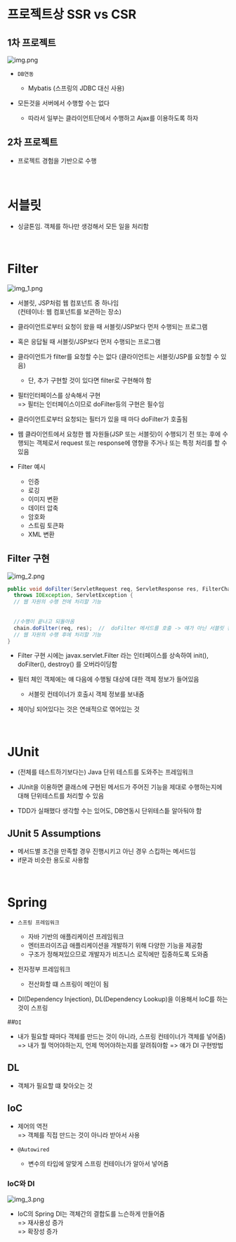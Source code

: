 # 프로젝트상 SSR vs CSR

## 1차 프로젝트

![img.png](img.png)

- `DB연동`
  - Mybatis (스프링의 JDBC 대신 사용)

- 모든것을 서버에서 수행할 수는 없다
  - 따라서 일부는 클라이언트단에서 수행하고 Ajax를 이용하도록 하자


## 2차 프로젝트

- 프로젝트 경험을 기반으로 수행

<br>


# 서블릿

- 싱글톤임. 객체를 하나만 생겅해서 모든 일을 처리함

<br>

# Filter

![img_1.png](img_1.png)

- 서블릿, JSP처럼 웹 컴포넌트 중 하나임
  <BR> (컨테이너: 웹 컴포넌트를 보관하는 장소)

- 클라이언트로부터 요청이 왔을 때 서블릿/JSP보다 먼저 수행되는 프로그램
- 혹은 응답될 때 서블릿/JSP보다 먼저 수행되는 프로그램

- 클라이언트가 filter를 요청할 수는 없다 (클라이언트는 서블릿/JSP를 요청할 수 있음)
  - 단, 추가 구현할 것이 있다면 filter로 구현해야 함


- 필터인터페이스를 상속해서 구현
<br> => 필터는 인터페이스이므로 doFilter등의 구현은 필수임


- 클라이언트로부터 요청되는 필터가 있을 때 마다 doFilter가 호출됨






- 웹 클라이언트에서 요청한 웹 자원들(JSP 또는 서블릿)이 수행되기 전 또는 후에 수행되는 객체로서
request 또는 response에 영향을 주거나 또는 특정 처리를 할 수 있음


- Filter 예시
  - 인증
  - 로깅
  - 이미지 변환
  - 데이터 압축
  - 암호화
  - 스트림 토큰화
  - XML 변환


## Filter 구현

![img_2.png](img_2.png)

```java
public void doFilter(ServletRequest req, ServletResponse res, FilterChain chain)
  throws IOException, ServletException {
  // 웹 자원의 수행 전에 처리할 기능
  
        
  //수행이 끝나고 되돌아옴
  chain.doFilter(req, res);  //  doFilter 메서드를 호출 -> 얘가 아닌 서블릿 컨테이너가 다음에 수행할 객체를 찾아서 수행
  // 웹 자원의 수행 후에 처리할 기능
}
```

- Filter 구현 시에는 javax.servlet.Filter 라는 인터페이스를 상속하여 init(), doFilter(), destroy() 를 오버라이딩함

- 필터 체인 객체에는 얘 다음에 수행될 대상에 대한 객체 정보가 들어있음
  - 서블릿 컨테이너가 호출시 객체 정보를 보내줌

- 체이닝 되어있다는 것은 연쇄적으로 엮어있는 것

<br>

# JUnit

- (전체를 테스트하기보다는) Java 단위 테스트를 도와주는 프레임워크 
- JUnit을 이용하면 클래스에 구현된 메서드가 주어진 기능을 제대로 수행하는지에 대해 단위테스트를 처리할 수 있음

- TDD가 실패했다 생각할 수는 있어도, DB연동시 단위테스틑 알아둬야 함

## JUnit 5 Assumptions

- 메서드별 조건을 만족할 경우 진행시키고 아닌 경우 스킵하는 메서드임
- if문과 비슷한 용도로 사용함

<br>

# Spring

- `스프링 프레임워크`
  - 자바 기반의 애플리케이션 프레임워크
  - 엔터프라이즈급 애플리케이션을 개발하기 위해 다양한 기능을 제공함
  - 구조가 정해져있으므로 개발자가 비즈니스 로직에만 집중하도록 도와줌


- 전자정부 프레임워크
  - 전산화할 떄 스프링이 메인이 됨



- DI(Dependency Injection), DL(Dependency Lookup)을 이용해서 IoC를 하는것이 스프링



##`DI`
  - 내가 필요할 때마다 객체를 만드는 것이 아니라, 스프링 컨테이너가 객체를 넣어줌)
  <BR> => 내가 뭘 먹어야하는지, 언제 먹어야하는지를 알려줘야함 => 얘가 DI 구현방법


## DL
  - 객체가 필요할 떄 찾아오는 것


## IoC

- 제어의 역전
  <br>  => 객체를 직접 만드는 것이 아니라 받아서 사용


- `@Autowired`
  - 변수의 타입에 알맞게 스프링 컨테이너가 알아서 넣어줌



### IoC와 DI

![img_3.png](img_3.png)

- IoC의 Spring DI는 객체간의 결합도를 느슨하게 만들어줌
<br> => 재사용성 증가
<BR> => 확장성 증가
